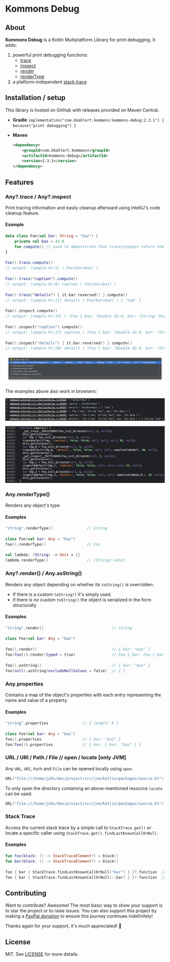 # Kommons Debug

## About

**Kommons Debug** is a Kotlin Multiplatform Library for print debugging. It adds:

1. powerful print debugging functions:
    - [trace](#anytrace--anyinspect)
    - [inspect](#anytrace--anyinspect)
    - [render](#anyrender--anyasstring)
    - [renderType](#anyrendertype)
2. a platform-independent [stack trace](#stack-trace)

## Installation / setup

This library is hosted on GitHub with releases provided on Maven Central.

* **Gradle** `implementation("com.bkahlert.kommons:kommons-debug:2.3.1") { because("print debugging") }`

* **Maven**
  ```xml
  <dependency>
      <groupId>com.bkahlert.kommons</groupId>
      <artifactId>kommons-debug</artifactId>
      <version>2.3.1</version>
  </dependency>
  ```

## Features

### Any?.trace / Any?.inspect

Print tracing information and easily cleanup afterward using
IntelliJ's code cleanup feature.

#### Example

```kotlin
data class Foo(val bar: String = "baz") {
    private val baz = 42.0
    fun compute() // used to demonstrate that trace/inspect return their argument unchanged
}

Foo().trace.compute()
// output: (sample.kt:5) ⟨ Foo(bar=baz) ⟩

Foo().trace("caption").compute()
// output: (sample.kt:8) caption ⟨ Foo(bar=baz) ⟩

Foo().trace("details") { it.bar.reversed() }.compute()
// output: (sample.kt:11) details ⟨ Foo(bar=baz) ⟩ { "zab" }

Foo().inspect.compute()
// output: (sample.kt:14) ⟨ !Foo { baz: !Double 42.0, bar: !String "baz" } ⟩

Foo().inspect("caption").compute()
// output: (sample.kt:17) caption ⟨ !Foo { baz: !Double 42.0, bar: !String "baz" } ⟩

Foo().inspect("details") { it.bar.reversed() }.compute()
// output: (sample.kt:20) details ⟨ !Foo { baz: !Double 42.0, bar: !String "baz" } ⟩ { !String "zab" }
```

![docs/trace-cleanup.png](docs/trace-cleanup.png)

The examples above also work in browsers:

![docs/trace-browser-console.png](docs/trace-browser-console.png)

![docs/trace-browser-sources.png](docs/trace-browser-sources.png)

### Any.renderType()

Renders any object's type

#### Examples

```kotlin
"string".renderType()               // String

class Foo(val bar: Any = "baz")
foo().renderType()                  // Foo

val lambda: (String) -> Unit = {}
lambda.renderType()                 // (String)->Unit
```

### Any?.render() / Any.asString()

Renders any object depending on whether its `toString()` is overridden:

- If there is a custom `toString()` it's simply used.
- if there is *no custom* `toString()` the object is serialized in the form structurally

#### Examples

```kotlin
"string".render()                              // string

class Foo(val bar: Any = "baz")

foo().render()                                 // { bar: "baz" }
foo(foo()).render(typed = true)                // Foo { bar: Foo { bar: "baz" } }

foo().asString()                               // { bar: "baz" }
foo(null).asString(excludeNullValues = false)  // { }
```

### Any.properties

Contains a map of the object's properties with each entry representing
the name and value of a property.

#### Examples

```kotlin
"string".properties               // { length: 6 }

class Foo(val bar: Any = "baz")
foo().properties                  // { bar: "baz" }
foo(foo()).properties             // { bar: { bar: "baz" } }
```

### URL / URI / Path / File // open / locate \[only JVM\]

Any `URL`, `URI`, `Path` and `File` can be opened locally using `open`.

```kotlin
URL("file:///home/john/dev/project/src/jvm/kotlin/packages/source.kt").open()
```

To only open the directory containing an above-mentioned resource
`locate` can be used.

```kotlin
URL("file:///home/john/dev/project/src/jvm/kotlin/packages/source.kt").locate()
```

### Stack Trace

Access the current stack trace by a simple call to `StackTrace.get()`
or locate a specific caller using `StackTrace.get().findLastKnownCallOrNull`.

#### Examples

```kotlin
fun foo(block: () -> StackTraceElement?) = block()
fun bar(block: () -> StackTraceElement?) = block()

foo { bar { StackTrace.findLastKnownCallOrNull("bar") } }?.function  // "foo"
foo { bar { StackTrace.findLastKnownCallOrNull(::bar) } }?.function  // "foo"
```

## Contributing

Want to contribute?
Awesome!
The most basic way to show your support is to star the project or to raise issues.
You can also support this project by making a [PayPal donation](https://www.paypal.me/bkahlert) to ensure this journey continues indefinitely!

Thanks again for your support, it's much appreciated! :pray:

## License

MIT. See [LICENSE](../LICENSE) for more details.

